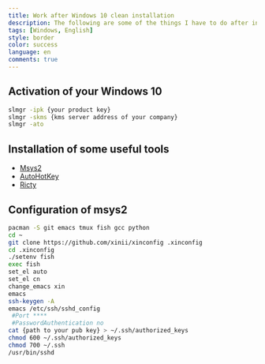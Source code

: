 ```yaml
---
title: Work after Windows 10 clean installation
description: The following are some of the things I have to do after installing windows. It will be very comfortable for me to use. I don’t know if it is suitable for you. Do you want to try it?
tags: [Windows, English]
style: border
color: success
language: en
comments: true
---
```


## Activation of your Windows 10
```sh
slmgr -ipk {your product key}
slmgr -skms {kms server address of your company}
slmgr -ato
```

## Installation of some useful tools
* [Msys2](https://www.msys2.org/)
* [AutoHotKey](https://www.autohotkey.com/)
* [Ricty](https://github.com/edihbrandon/RictyDiminished)

## Configuration of msys2
```sh
pacman -S git emacs tmux fish gcc python
cd ~
git clone https://github.com/xinii/xinconfig .xinconfig
cd .xinconfig
./setenv fish
exec fish
set_el auto
set_el cn
change_emacs xin
emacs
ssh-keygen -A
emacs /etc/ssh/sshd_config
 #Port ****
 #PasswordAuthentication no
cat {path to your pub key} > ~/.ssh/authorized_keys
chmod 600 ~/.ssh/authorized_keys
chmod 700 ~/.ssh
/usr/bin/sshd
```
